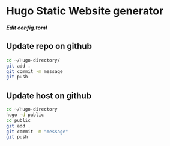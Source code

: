 # Hugo Static Website generator
***Edit config.toml***

## Update repo on github
```bash
cd ~/Hugo-directory/
git add .
git commit -m message
git push
```


## Update host on github
```bash
cd ~/Hugo-directory
hugo -d public
cd public
git add .
git commit -m "message"
git push
```



